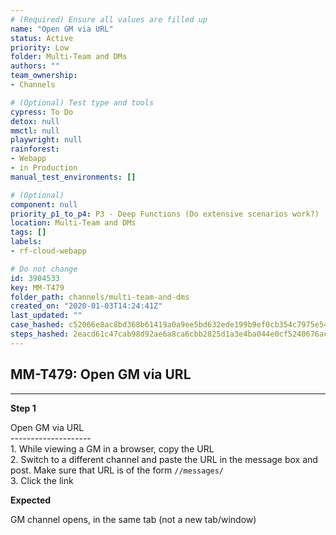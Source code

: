 ```yaml
---
# (Required) Ensure all values are filled up
name: "Open GM via URL"
status: Active
priority: Low
folder: Multi-Team and DMs
authors: ""
team_ownership: 
- Channels

# (Optional) Test type and tools
cypress: To Do
detox: null
mmctl: null
playwright: null
rainforest: 
- Webapp
- in Production
manual_test_environments: []

# (Optional)
component: null
priority_p1_to_p4: P3 - Deep Functions (Do extensive scenarios work?)
location: Multi-Team and DMs
tags: []
labels: 
- rf-cloud-webapp

# Do not change
id: 3904533
key: MM-T479
folder_path: channels/multi-team-and-dms
created_on: "2020-01-03T14:24:41Z"
last_updated: ""
case_hashed: c52066e8ac8bd368b61419a0a9ee5bd632ede199b9ef0cb354c7975e546d1eb6bc407c167cc6366e3d3d3626f688e548
steps_hashed: 2eacd61c47cab98d92ae6a8ca6cbb2825d1a3e4ba044e0cf5240676acce4e9a142c37169b5d6c0042b983b5beec3663f
---
```


## MM-T479: Open GM via URL

---

**Step 1**

Open GM via URL\
\--------------------\
1\. While viewing a GM in a browser, copy the URL\
2\. Switch to a different channel and paste the URL in the message box and post. Make sure that URL is of the form `//messages/`\
3\. Click the link

**Expected**

GM channel opens, in the same tab (not a new tab/window)
